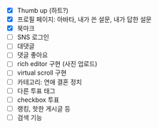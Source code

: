 - [x] Thumb up (하트?)
- [x] 프로필 페이지: 아바타, 내가 쓴 설문, 내가 답한 설문
- [x] 북마크
- [ ] SNS 로그인
- [ ] 대댓글
- [ ] 댓글 좋아요
- [ ] rich editor 구현 (사진 업로드)
- [ ] virtual scroll 구현
- [ ] 카테고리: 연애 결혼 정치
- [ ] 다른 투표 태그
- [ ] checkbox 투표
- [ ] 랭킹, 핫한 게시글 등
- [ ] 검색 기능
